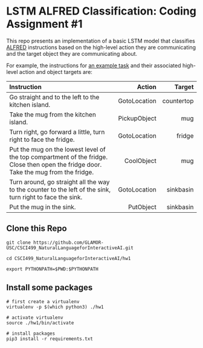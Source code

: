 
# LSTM ALFRED Classification: Coding Assignment #1

This repo presents an implementation of a basic LSTM model that classifies [ALFRED](https://askforalfred.com/) instructions based on the high-level action they are communicating and the target object they are communicating about.

For example, the instructions for [an example task](https://askforalfred.com/?vid=8781) and their associated high-level action and object targets are:

| Instruction                                                                                                                          | Action       | Target     |
| :----------------------------------------------------------------------------------------------------------------------------------- | ------------:| ----------:|
| Go straight and to the left to the kitchen island.                                                                                   | GotoLocation | countertop |
| Take the mug from the kitchen island.                                                                                                | PickupObject | mug        |
| Turn right, go forward a little, turn right to face the fridge.                                                                      | GotoLocation | fridge     |
| Put the mug on the lowest level of the top compartment of the fridge. Close then open the fridge door. Take the mug from the fridge. | CoolObject   | mug        |
| Turn around, go straight all the way to the counter to the left of the sink, turn right to face the sink.                            | GotoLocation | sinkbasin  |
| Put the mug in the sink.                                                                                                             | PutObject    | sinkbasin  |

## Clone this Repo
```
git clone https://github.com/GLAMOR-USC/CSCI499_NaturalLanguageforInteractiveAI.git

cd CSCI499_NaturalLanguageforInteractiveAI/hw1

export PYTHONPATH=$PWD:$PYTHONPATH
```

## Install some packages

```
# first create a virtualenv 
virtualenv -p $(which python3) ./hw1

# activate virtualenv
source ./hw1/bin/activate

# install packages
pip3 install -r requirements.txt
```

